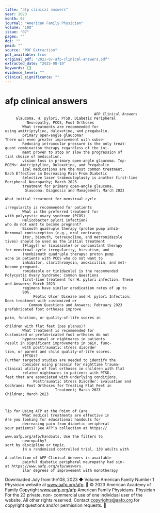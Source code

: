```yaml
---
title: "afp clinical answers"
year: 2023
month: 07
journal: "American Family Physician"
volume: "108"
issue: "07"
pages: ""
doi: ""
pmid: ""
source: "PDF Extraction"
pdf_available: true
original_pdf: "2023-07-afp-clinical-answers.pdf"
extracted_date: "2025-08-10"
keywords: []
evidence_level: ""
clinical_significance: ""
---
```


# afp clinical answers

                                             AFP Clinical Answers
         Glaucoma, H. pylori, PTSD, Diabetic Peripheral
              Neuropathy, PCOS, Foot Orthoses
            What treatments are recommended for                                  using amitriptyline, duloxetine, and pregabalin.
            primary open-angle glaucoma?                                         There was even greater improvement with subse-
            Reducing intraocular pressure is the only treat-                     quent combination therapy regardless of the ini-
            ment proven to stop or slow the progression of                       tial choice of medication.
            vision loss in primary open-angle glaucoma. Top-                        POEMs: Amitriptyline, Duloxetine, and Pregabalin
            ical medications are the most common treatment.                          Each Effective in Decreasing Pain From Diabetic
            Selective laser trabeculoplasty is another first-line                         Peripheral Neuropathy; March 2023
            treatment for primary open-angle glaucoma.
             Glaucoma: Diagnosis and Management; March 2023
                                                                                 What initial treatment for menstrual cycle
                                                                                 irregularity is recommended for patients
            What is the preferred treatment for                                  with polycystic ovary syndrome (PCOS)
            Helicobacter pylori infection?                                       who do not want to become pregnant?
            Bismuth quadruple therapy (proton pump inhib-                        Hormonal contraception (e.g., oral contracep-
            itor, bismuth, tetracycline, and metronidazole                       tives) should be used as the initial treatment
            [Flagyl] or tinidazole) or concomitant therapy                       for menstrual cycle irregularity, hirsutism, and
            (nonbismuth quadruple therapy: proton pump                           acne in patients with PCOS who do not want to
            inhibitor, clarithromycin, amoxicillin, and met-                     become pregnant.
            ronidazole or tinidazole) is the recommended                            Polycystic Ovary Syndrome: Common Questions
            first-line treatment for H. pylori infection. These                                 and Answers; March 2023
            regimens have similar eradication rates of up to
            90%.
                 Peptic Ulcer Disease and H. pylori Infection:                   Does treatment with customized or
               Common Questions and Answers; February 2023                       prefabricated foot orthoses improve
                                                                                 pain, function, or quality-of-life scores in
                                                                                 children with flat feet (pes planus)?
            What treatment is recommended for                                    Customized or prefabricated foot orthoses do not
            hyperarousal or nightmares in patients                               result in significant improvements in pain, func-
            with posttraumatic stress disorder                                   tion, or parent and child quality-of-life scores.
            (PTSD)?                                                              Further targeted studies are needed to identify the
            Consider using prazosin for nighttime trauma-                        clinical utility of foot orthoses in children with flat
            related nightmares in patients with PTSD.                            feet that are associated with underlying conditions.
                 Posttraumatic Stress Disorder: Evaluation and                      Cochrane: Foot Orthoses for Treating Flat Feet in
                           Treatment; March 2023                                                Children; March 2023


                                                                                    Tip for Using AFP at the Point of Care
            What medical treatments are effective in                                Are you looking for educational handouts for
            decreasing pain from diabetic peripheral                                your patients? See AFP’s collection at https://
                                                                                    www.aafp.org/afp/handouts. Use the filters to
            neuropathy?                                                             sort by discipline or topic.
            In a randomized controlled trial, 130 adults with
                                                                                    A collection of AFP Clinical Answers is available
            painful diabetic peripheral neuropathy had sim-                         at https://www.aafp.org/afp/answers.
            ilar degrees of improvement with monotherapy


 Downloaded
July         from the108,
     2023 ◆ Volume    American Family
                          Number  1 Physician website at www.aafp.org/afp.        © 2023 American Academy of Family
                                                                           Copyright
                                                            www.aafp.org/afp                                    American    Family
                                                                                                                     Physicians.      Physician
                                                                                                                                 For the           23
                                                                                                                                         private, non-
commercial use of one individual user of the website. All other rights reserved. Contact copyrights@aafp.org for copyright questions and/or permission requests.
